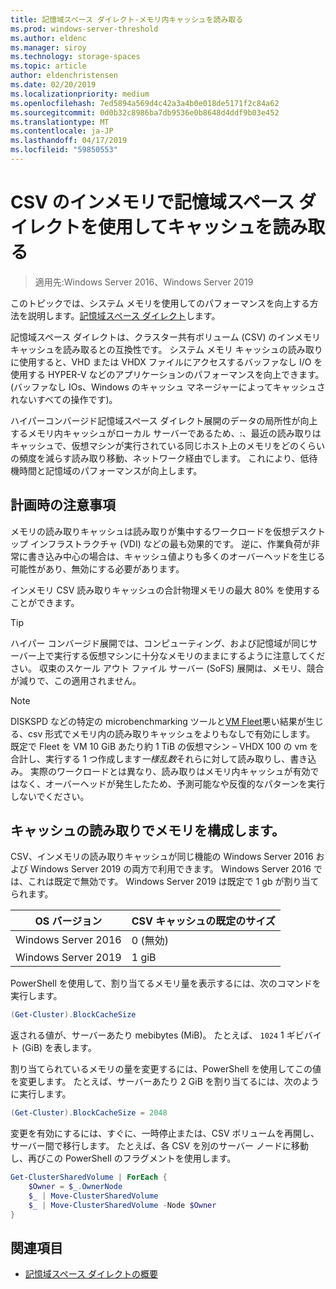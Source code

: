 ```yaml
---
title: 記憶域スペース ダイレクト-メモリ内キャッシュを読み取る
ms.prod: windows-server-threshold
ms.author: eldenc
ms.manager: siroy
ms.technology: storage-spaces
ms.topic: article
author: eldenchristensen
ms.date: 02/20/2019
ms.localizationpriority: medium
ms.openlocfilehash: 7ed5894a569d4c42a3a4b0e018de5171f2c84a62
ms.sourcegitcommit: 0d0b32c8986ba7db9536e0b8648d4ddf9b03e452
ms.translationtype: MT
ms.contentlocale: ja-JP
ms.lasthandoff: 04/17/2019
ms.locfileid: "59850553"
---
```

# <a name="using-storage-spaces-direct-with-the-csv-in-memory-read-cache"></a>CSV のインメモリで記憶域スペース ダイレクトを使用してキャッシュを読み取る
> 適用先:Windows Server 2016、Windows Server 2019

このトピックでは、システム メモリを使用してのパフォーマンスを向上する方法を説明します。[記憶域スペース ダイレクト](storage-spaces-direct-overview.md)します。

記憶域スペース ダイレクトは、クラスター共有ボリューム (CSV) のインメモリ キャッシュを読み取るとの互換性です。 システム メモリ キャッシュの読み取りに使用すると、VHD または VHDX ファイルにアクセスするバッファなし I/O を使用する HYPER-V などのアプリケーションのパフォーマンスを向上できます。 (バッファなし IOs、Windows のキャッシュ マネージャーによってキャッシュされないすべての操作です)。

ハイパーコンバージド記憶域スペース ダイレクト展開のデータの局所性が向上するメモリ内キャッシュがローカル サーバーであるため、:、最近の読み取りはキャッシュで、仮想マシンが実行されている同じホスト上のメモリをどのくらいの頻度を減らす読み取り移動、ネットワーク経由でします。 これにより、低待機時間と記憶域のパフォーマンスが向上します。

## <a name="planning-considerations"></a>計画時の注意事項

メモリの読み取りキャッシュは読み取りが集中するワークロードを仮想デスクトップ インフラストラクチャ (VDI) などの最も効果的です。 逆に、作業負荷が非常に書き込み中心の場合は、キャッシュ値よりも多くのオーバーヘッドを生じる可能性があり、無効にする必要があります。

インメモリ CSV 読み取りキャッシュの合計物理メモリの最大 80% を使用することができます。

  > [!TIP]
  > ハイパー コンバージド展開では、コンピューティング、および記憶域が同じサーバー上で実行する仮想マシンに十分なメモリのままにするように注意してください。 収束のスケール アウト ファイル サーバー (SoFS) 展開は、メモリ、競合が減りで、この適用されません。

  > [!NOTE]
  > DISKSPD などの特定の microbenchmarking ツールと[VM Fleet](https://github.com/Microsoft/diskspd/tree/master/Frameworks/VMFleet)悪い結果が生じる、csv 形式でメモリ内の読み取りキャッシュをよりもなしで有効にします。 既定で Fleet を VM 10 GiB あたり約 1 TiB の仮想マシン – VHDX 100 の vm を合計し、実行する 1 つ作成します*一様乱数*それらに対して読み取りし、書き込み。 実際のワークロードとは異なり、読み取りはメモリ内キャッシュが有効ではなく、オーバーヘッドが発生したため、予測可能なや反復的なパターンを実行しないでください。

## <a name="configuring-the-in-memory-read-cache"></a>キャッシュの読み取りでメモリを構成します。

CSV、インメモリの読み取りキャッシュが同じ機能の Windows Server 2016 および Windows Server 2019 の両方で利用できます。 Windows Server 2016 では、これは既定で無効です。 Windows Server 2019 は既定で 1 gb が割り当てられます。

| OS バージョン          | CSV キャッシュの既定のサイズ |
|---------------------|------------------------|
| Windows Server 2016 | 0 (無効)           |
| Windows Server 2019 | 1 giB                   |

PowerShell を使用して、割り当てるメモリ量を表示するには、次のコマンドを実行します。

```PowerShell
(Get-Cluster).BlockCacheSize
```

返される値が、サーバーあたり mebibytes (MiB)。 たとえば、 `1024` 1 ギビバイト (GiB) を表します。

割り当てられているメモリの量を変更するには、PowerShell を使用してこの値を変更します。 たとえば、サーバーあたり 2 GiB を割り当てるには、次のように実行します。

```PowerShell
(Get-Cluster).BlockCacheSize = 2048
```

変更を有効にするには、すぐに、一時停止または、CSV ボリュームを再開し、サーバー間で移行します。 たとえば、各 CSV を別のサーバー ノードに移動し、再びこの PowerShell のフラグメントを使用します。

```PowerShell
Get-ClusterSharedVolume | ForEach {
    $Owner = $_.OwnerNode
    $_ | Move-ClusterSharedVolume
    $_ | Move-ClusterSharedVolume -Node $Owner
}
```

## <a name="see-also"></a>関連項目

- [記憶域スペース ダイレクトの概要](storage-spaces-direct-overview.md)
